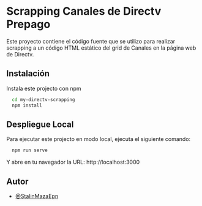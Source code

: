 
# Scrapping Canales de Directv Prepago

Este proyecto contiene el código fuente que se utilizo para
realizar scrapping a un código HTML estático del grid de Canales
en la página web de Directv.



## Instalación

Instala este projecto con npm

```bash
  cd my-directv-scrapping
  npm install
```
    
## Despliegue Local

Para ejecutar este projecto en modo local, ejecuta el siguiente comando:

```bash
  npm run serve
```

Y abre en tu navegador la URL: http://localhost:3000


## Autor

- [@StalinMazaEpn](https://github.com/StalinMazaEpn)